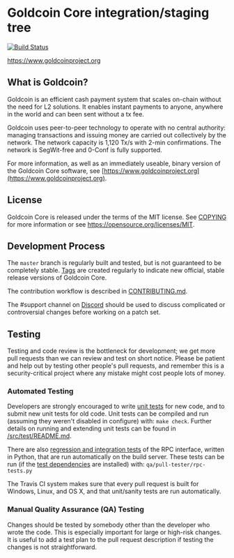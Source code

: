 Goldcoin Core integration/staging tree
=====================================

[![Build Status](https://travis-ci.org/goldcoin/goldcoin.svg?branch=goldcoin-master)](https://travis-ci.org/goldcoin/goldcoin)

https://www.goldcoinproject.org

What is Goldcoin?
----------------

Goldcoin is an efficient cash payment system that scales on-chain without the need for L2 solutions. It enables instant payments to 
anyone, anywhere in the world and can been sent without a tx fee.

Goldcoin uses peer-to-peer technology to operate with no central authority: managing transactions 
and issuing money are carried out collectively by the network. The network capacity is 1,120 Tx/s with 2-min 
confirmations. The network is SegWit-free and 0-Conf is fully supported.

For more information, as well as an immediately useable, binary version of
the Goldcoin Core software, see [https://www.goldcoinproject.org](https://www.goldcoinproject.org).

License
-------

Goldcoin Core is released under the terms of the MIT license. See [COPYING](COPYING) for more
information or see https://opensource.org/licenses/MIT.

Development Process
-------------------

The `master` branch is regularly built and tested, but is not guaranteed to be
completely stable. [Tags](https://github.com/goldcoin/goldcoin/tags) are created
regularly to indicate new official, stable release versions of Goldcoin Core.

The contribution workflow is described in [CONTRIBUTING.md](CONTRIBUTING.md).

The #support channel on [Discord](https://discord.me/goldcoin)
should be used to discuss complicated or controversial changes before working
on a patch set.

Testing
-------

Testing and code review is the bottleneck for development; we get more pull
requests than we can review and test on short notice. Please be patient and help out by testing
other people's pull requests, and remember this is a security-critical project where any mistake might cost people
lots of money.

### Automated Testing

Developers are strongly encouraged to write [unit tests](src/test/README.md) for new code, and to
submit new unit tests for old code. Unit tests can be compiled and run
(assuming they weren't disabled in configure) with: `make check`. Further details on running
and extending unit tests can be found in [/src/test/README.md](/src/test/README.md).

There are also [regression and integration tests](/qa) of the RPC interface, written
in Python, that are run automatically on the build server.
These tests can be run (if the [test dependencies](/qa) are installed) with: `qa/pull-tester/rpc-tests.py`

The Travis CI system makes sure that every pull request is built for Windows, Linux, and OS X, and that unit/sanity tests are run automatically.

### Manual Quality Assurance (QA) Testing

Changes should be tested by somebody other than the developer who wrote the
code. This is especially important for large or high-risk changes. It is useful
to add a test plan to the pull request description if testing the changes is
not straightforward.
